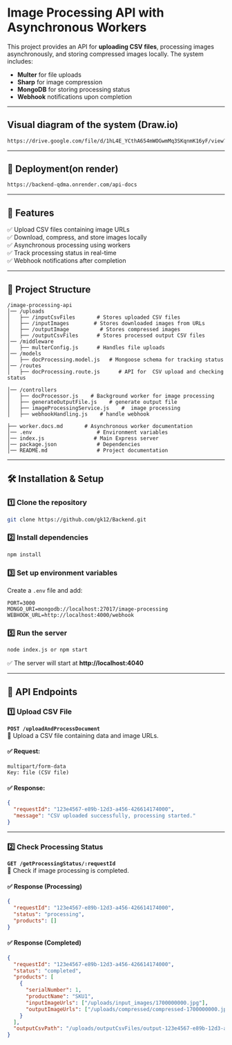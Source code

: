 # Image Processing API with Asynchronous Workers

This project provides an API for **uploading CSV files**, processing images asynchronously, and storing compressed images locally. The system includes:

- **Multer** for file uploads
- **Sharp** for image compression
- **MongoDB** for storing processing status
- **Webhook** notifications upon completion

---

## Visual diagram of the system (Draw.io)

```sh
https://drive.google.com/file/d/1hL4E_YCthA654mWOGwmMq3SKqnmK16yF/view?usp=sharing

```

---

## 🚀 Deployment(on render)

```sh
https://backend-qdma.onrender.com/api-docs
```

---

## 🚀 Features

✅ Upload CSV files containing image URLs  
✅ Download, compress, and store images locally  
✅ Asynchronous processing using workers  
✅ Track processing status in real-time  
✅ Webhook notifications after completion

---

## 📂 Project Structure

```
/image-processing-api
│── /uploads
│   ├── /inputCsvFiles       # Stores uploaded CSV files
│   ├── /inputImages        # Stores downloaded images from URLs
│   ├── /outputImage          # Stores compressed images
│   ├── /outputCsvFiles      # Stores processed output CSV files
│── /middleware
│   ├── multerConfig.js      # Handles file uploads
│── /models
│   ├── docProcessing.model.js   # Mongoose schema for tracking status
│── /routes
│   ├── docProcessing.route.js      # API for  CSV upload and checking status

│── /controllers
│   ├── docProcessor.js    # Background worker for image processing
│   ├── generateOutputFile.js    # generate output file
│   ├── imageProcessingService.js    #  image processing
│   ├── webhookHandling.js    # handle webhook

├── worker.docs.md       # Asynchronous worker documentation
│── .env                     # Environment variables
│── index.js                # Main Express server
│── package.json             # Dependencies
│── README.md                # Project documentation
```

---

## 🛠 Installation & Setup

### 1️⃣ **Clone the repository**

```sh
git clone https://github.com/gk12/Backend.git
```

### 2️⃣ **Install dependencies**

```sh
npm install
```

### 3️⃣ **Set up environment variables**

Create a `.env` file and add:

```env
PORT=3000
MONGO_URI=mongodb://localhost:27017/image-processing
WEBHOOK_URL=http://localhost:4000/webhook
```

### 5️⃣ **Run the server**

```sh
node index.js or npm start
```

✅ The server will start at **http://localhost:4040**

---

## 💽 API Endpoints

### 1️⃣ **Upload CSV File**

**`POST /uploadAndProcessDocument`**  
🔹 Upload a CSV file containing data and image URLs.

#### ✅ Request:

```
multipart/form-data
Key: file (CSV file)
```

#### ✅ Response:

```json
{
  "requestId": "123e4567-e89b-12d3-a456-426614174000",
  "message": "CSV uploaded successfully, processing started."
}
```

---

### 2️⃣ **Check Processing Status**

**`GET /getProcessingStatus/:requestId`**  
🔹 Check if image processing is completed.

#### ✅ Response (Processing)

```json
{
  "requestId": "123e4567-e89b-12d3-a456-426614174000",
  "status": "processing",
  "products": []
}
```

#### ✅ Response (Completed)

```json
{
  "requestId": "123e4567-e89b-12d3-a456-426614174000",
  "status": "completed",
  "products": [
    {
      "serialNumber": 1,
      "productName": "SKU1",
      "inputImageUrls": ["/uploads/input_images/1700000000.jpg"],
      "outputImageUrls": ["/uploads/compressed/compressed-1700000000.jpg"]
    }
  ],
  "outputCsvPath": "/uploads/outputCsvFiles/output-123e4567-e89b-12d3-a456-426614174000.csv"
}
```
